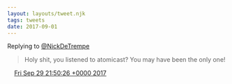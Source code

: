 ```yaml
---
layout: layouts/tweet.njk
tags: tweets
date: 2017-09-01
---
```


Replying to [@NickDeTrempe](https://twitter.com/NickDeTrempe/status/913195750393368576)

> Holy shit, you listened to atomicast? You may have been the only one\!

<img src="../../media/tweet.ico" width="12" /> [Fri Sep 29 21:50:26 +0000 2017](https://twitter.com/timwasson/status/913883692640202752)